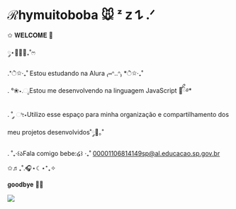 # ℛhymuitoboba 🐭 ᶻ 𝗓 𐰁 .ᐟ

✩ 𝐖𝐄𝐋𝐂𝐎𝐌𝐄 🤗 

༘⋆🌷🫧💭₊˚ෆ

.*ੈ✩‧₊˚ Estou estudando na Alura ₍⑅ᐢ..ᐢ₎ *ੈ✩‧₊˚

. °❀⋆.ೃEstou me desenvolvendo na linguagem JavaScript 🧸ིྀ࿔*

. ˚ ༘ ೀ⋆Utilizo esse espaço para minha organização e compartilhamento dos meu projetos desenvolvidos˚༘🦕｡˚

. ˚₊‧꒰აFala comigo bebe:໒꒱ ‧₊˚
00001106814149sp@al.educacao.sp.gov.br

✩♬₊˚.🎧⋆☾⋆⁺₊✧

𝐠𝐨𝐨𝐝𝐛𝐲𝐞 👋😊

![]([https://media.tenor.com/HoXg2JXLbisAAAAi/capple.gif)
